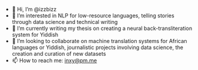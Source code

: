 - 👋 Hi, I’m @izzbizz
- 👀 I’m interested in NLP for low-resource languages, telling stories through data science and technical writing
- 🌱 I’m currently writing my thesis on creating a neural back-transliteration system for Yiddish
- 💞️ I’m looking to collaborate on machine translation systems for African languages or Yiddish, journalistic projects involving data science, the creation and curation of new datasets
- 📫 How to reach me: inxy@pm.me

<!---
izzbizz/izzbizz is a ✨ special ✨ repository because its `README.md` (this file) appears on your GitHub profile.
You can click the Preview link to take a look at your changes.
--->
